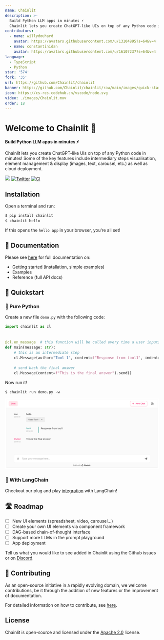 ```yaml
---
name: Chainlit
description: >-
  Build Python LLM apps in minutes ⚡️
  Chainlit lets you create ChatGPT-like UIs on top of any Python code in minutes! Some of the key features include intermediary steps visualisation, element management & display (images, text, carousel, etc.) as well as cloud deployment.
contributors: 
  - name: willydouhard
    avatar: https://avatars.githubusercontent.com/u/13104895?s=64&v=4
  - name: constantinidan  
    avatar: https://avatars.githubusercontent.com/u/16107237?s=64&v=4
language:
  - TypeScript
  - Python
star: '574'
fork: '35'
url: https://github.com/Chainlit/chainlit
banner: https://github.com/Chainlit/chainlit/raw/main/images/quick-start.png
icon: https://cs-res.codehub.cn/vscode/node.svg
video: ./images/Chainlit.mov
order: 18
---
```


# Welcome to Chainlit 👋

**Build Python LLM apps in minutes ⚡️**

Chainlit lets you create ChatGPT-like UIs on top of any Python code in minutes! Some of the key features include intermediary steps visualisation, element management & display (images, text, carousel, etc.) as well as cloud deployment.

[![](https://dcbadge.vercel.app/api/server/ZThrUxbAYw?style=flat)](https://discord.gg/ZThrUxbAYw)
[![Twitter](https://img.shields.io/twitter/url/https/twitter.com/chainlit_io.svg?style=social&label=Follow%20%40chainlit_io)](https://twitter.com/chainlit_io)
[![CI](https://github.com/Chainlit/chainlit/actions/workflows/ci.yaml/badge.svg)](https://github.com/Chainlit/chainlit/actions/workflows/ci.yaml)

## Installation

Open a terminal and run:

```bash
$ pip install chainlit
$ chainlit hello
```

If this opens the `hello app` in your browser, you're all set!

## 📖 Documentation

Please see [here](https://docs.chainlit.io) for full documentation on:

- Getting started (installation, simple examples)
- Examples
- Reference (full API docs)

## 🚀 Quickstart

### 🐍 Pure Python

Create a new file `demo.py` with the following code:
```python
import chainlit as cl


@cl.on_message  # this function will be called every time a user inputs a message in the UI
def main(message: str):
    # this is an intermediate step
    cl.Message(author="Tool 1", content=f"Response from tool1", indent=1).send()

    # send back the final answer
    cl.Message(content=f"This is the final answer").send()
```

Now run it!
```
$ chainlit run demo.py -w
```

<img src="./images/quick-start.png" alt="Quick Start"></img>

### 🔗 With LangChain

Checkout our plug and play [integration](https://docs.chainlit.io/langchain) with LangChain!

## 🛣 Roadmap
- [ ] New UI elements (spreadsheet, video, carousel...)
- [ ] Create your own UI elements via component framework
- [ ] DAG-based chain-of-thought interface
- [ ] Support more LLMs in the prompt playground
- [ ] App deployment

Tell us what you would like to see added in Chainlit using the Github issues or on [Discord](https://discord.gg/ZThrUxbAYw).

## 💁 Contributing

As an open-source initiative in a rapidly evolving domain, we welcome contributions, be it through the addition of new features or the improvement of documentation.

For detailed information on how to contribute, see [here](.github/CONTRIBUTING.md).

## License
Chainlit is open-source and licensed under the [Apache 2.0](LICENSE) license.
